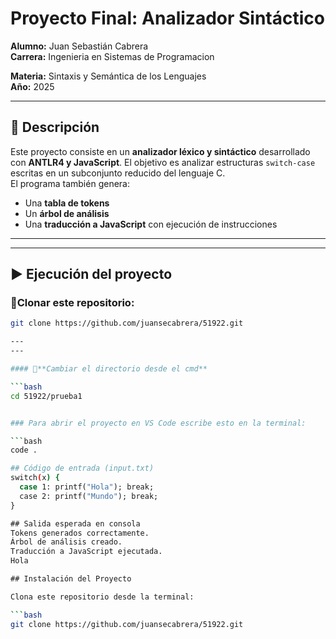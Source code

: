 # Proyecto Final: Analizador Sintáctico

**Alumno:** Juan Sebastián Cabrera  
**Carrera:** Ingenieria en Sistemas de Programacion

**Materia:** Sintaxis y Semántica de los Lenguajes  
**Año:** 2025  

---

## 🧠 Descripción

Este proyecto consiste en un **analizador léxico y sintáctico** desarrollado con **ANTLR4 y JavaScript**. El objetivo es analizar estructuras `switch-case` escritas en un subconjunto reducido del lenguaje C.  
El programa también genera:
- Una **tabla de tokens**
- Un **árbol de análisis**
- Una **traducción a JavaScript** con ejecución de instrucciones

---

---

## ▶️ Ejecución del proyecto

### 📌Clonar este repositorio:

```bash
git clone https://github.com/juansecabrera/51922.git

---
---

#### 📌**Cambiar el directorio desde el cmd**

```bash
cd 51922/prueba1


### Para abrir el proyecto en VS Code escribe esto en la terminal:

```bash
code .

## Código de entrada (input.txt)
switch(x) {
  case 1: printf("Hola"); break;
  case 2: printf("Mundo"); break;
}

## Salida esperada en consola
Tokens generados correctamente.
Árbol de análisis creado.
Traducción a JavaScript ejecutada.
Hola

## Instalación del Proyecto

Clona este repositorio desde la terminal:

```bash
git clone https://github.com/juansecabrera/51922.git






